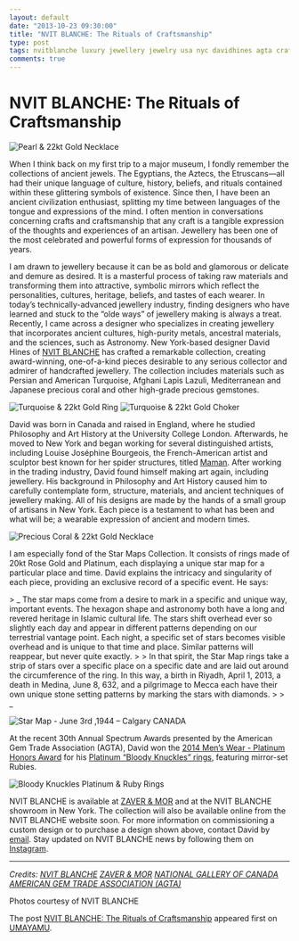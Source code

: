 ```yaml
---
layout: default
date: "2013-10-23 09:30:00"
title: "NVIT BLANCHE: The Rituals of Craftsmanship"
type: post
tags: nvitblanche luxury jewellery jewelry usa nyc davidhines agta craftsmanship culture heritage
comments: true
---
```


# NVIT BLANCHE: The Rituals of Craftsmanship

![Pearl &amp; 22kt Gold Necklace][1]

When I think back on my first trip to a major museum, I fondly remember the collections of ancient jewels. The Egyptians, the Aztecs, the Etruscans—all had their unique language of culture, history, beliefs, and rituals contained within these glittering symbols of existence. Since then, I have been an ancient civilization enthusiast, splitting my time between languages of the tongue and expressions of the mind. I often mention in conversations concerning crafts and craftsmanship that any craft is a tangible expression of the thoughts and experiences of an artisan. Jewellery has been one of the most celebrated and powerful forms of expression for thousands of years.

I am drawn to jewellery because it can be as bold and glamorous or delicate and demure as desired. It is a masterful process of taking raw materials and transforming them into attractive, symbolic mirrors which reflect the personalities, cultures, heritage, beliefs, and tastes of each wearer. In today’s technically-advanced jewellery industry, finding designers who have learned and stuck to the “olde ways” of jewellery making is always a treat. Recently, I came across a designer who specializes in creating jewellery that incorporates ancient cultures, high-purity metals, ancestral materials, and the sciences, such as Astronomy. New York-based designer David Hines of [NVIT BLANCHE][2] has crafted a remarkable collection,&nbsp;creating award-winning, one-of-a-kind pieces desirable to any serious collector and admirer of handcrafted jewellery. The collection includes materials such as Persian and American Turquoise, Afghani Lapis Lazuli, Mediterranean and Japanese precious coral and other high-grade precious gemstones.

![Turquoise &amp; 22kt Gold Ring][3] ![Turquoise &amp; 22kt Gold Choker][4]

David was born in Canada and raised in England, where he studied Philosophy and Art History at the University College London. Afterwards, he moved to New York and began working for several distinguished artists, including Louise Joséphine Bourgeois, the French-American artist and sculptor best known for her spider structures, titled [Maman][5]. After working in the trading industry, David found himself making art again, including jewellery. His background in Philosophy and Art History caused him to carefully contemplate form, structure, materials, and ancient techniques of jewellery making. All of his designs are made by the hands of a small group of artisans in New York. Each piece is a testament to what has been and what will be; a wearable expression of ancient and modern times.

![Precious Coral &amp; 22kt Gold Necklace][6]

I am especially fond of the Star Maps Collection. It consists of rings made of 20kt Rose Gold and Platinum, each displaying a unique star map for a particular place and time. David explains the intricacy and singularity of each piece, providing an exclusive record of a specific event. He says:

&gt; _ The star maps come from a desire to mark in a specific and unique way, important events. The hexagon shape and astronomy both have a long and revered heritage in Islamic cultural life. The stars shift overhead ever so slightly each day and appear in different patterns depending on our terrestrial vantage point. Each night, a specific set of stars becomes visible overhead and is unique to that time and place. Similar patterns will reappear, but never quite exactly.
&gt;
&gt; In that spirit, the Star Map rings take a strip of stars over a specific place on a specific date and are laid out around the circumference of the ring. In this way, a birth in Riyadh, April 1, 2013, a death in Medina, June 8, 632, and a pilgrimage to Mecca each have their own unique stone setting patterns by marking the stars with diamonds.
&gt;
&gt; _

![Star Map - June 3rd ,1944 – Calgary CANADA][7]

At the recent 30th Annual Spectrum Awards presented by the American Gem Trade Association (AGTA), David won the [2014 Men’s Wear - Platinum Honors Award][8] for his [Platinum “Bloody Knuckles” rings][9], featuring mirror-set Rubies.

![Bloody Knuckles Platinum &amp; Ruby Rings][10]

NVIT BLANCHE is available at [ZAVER &amp; MOR][11] and at the NVIT BLANCHE showroom in New York. The collection will also be available online from the NVIT BLANCHE website soon. For more information on commissioning a custom design or to purchase a design shown above, contact David by [email][12]. Stay updated on NVIT BLANCHE news by following them on [Instagram][13].

* * *

_Credits:
[NVIT BLANCHE][14]
[ZAVER &amp; MOR][15]
[NATIONAL GALLERY OF CANADA][5]
[AMERICAN GEM TRADE ASSOCIATION (AGTA)][16]_

Photos courtesy of NVIT BLANCHE

The post [NVIT BLANCHE: The Rituals of Craftsmanship][17]&nbsp;appeared first on [UMAYAMU][18].

   [1]: http://farm8.staticflickr.com/7345/10443421786_d1e4371cea_o.jpg
   [2]: http://www.nvitblanche.com (NVIT BLANCHE)
   [3]: http://farm8.staticflickr.com/7351/10443408764_eb383a013e_o.jpg
   [4]: http://farm6.staticflickr.com/5475/10443443565_439119e9e1_o.jpg
   [5]: http://www.gallery.ca/buildingandgrounds/01.htm
   [6]: http://farm3.staticflickr.com/2836/10443443975_129869be24_o.jpg
   [7]: http://farm4.staticflickr.com/3771/10443444125_56131e10e4_o.jpg
   [8]: http://www.agta.org/awards/2014-winners.html (2014 SPECTRUM AWARDS)
   [9]: http://instagram.com/p/fvROpMP-ZQ/
   [10]: http://farm6.staticflickr.com/5521/10447147124_700bbcbb23_o.jpg
   [11]: http://www.zaverandmor.com (ZAVER &amp; MOR)
   [12]: mailto:nvit.blanche@gmail.com?subject=Hello%20NVIT%20BLANCHE!&amp;body=I%20saw%20your%20feature%20on%20UMAYAMU%20and%20want%20more%20information%20about%20your%20collection.
   [13]: http://instagram.com/nvitblanche
   [14]: http://www.nvitblanche.com
   [15]: http://www.zaverandmor.com
   [16]: http://www.agta.org/awards/
   [17]: http://www.umayamu.com/post/64874116512/nvit-blanche-the-rituals-of-craftsmanship
   [18]: http://www.umayamu.com (UMAYAMU)
